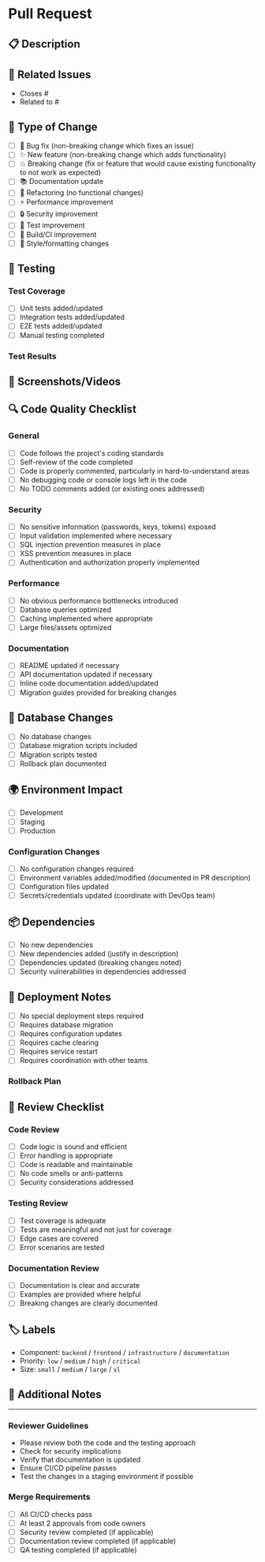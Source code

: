 # Pull Request

## 📋 Description
<!-- Provide a brief description of the changes in this PR -->

## 🔗 Related Issues
<!-- Link to related issues using keywords like "Closes #123" or "Fixes #456" -->
- Closes #
- Related to #

## 🚀 Type of Change
<!-- Mark the relevant option with an "x" -->
- [ ] 🐛 Bug fix (non-breaking change which fixes an issue)
- [ ] ✨ New feature (non-breaking change which adds functionality)
- [ ] 💥 Breaking change (fix or feature that would cause existing functionality to not work as expected)
- [ ] 📚 Documentation update
- [ ] 🔧 Refactoring (no functional changes)
- [ ] ⚡ Performance improvement
- [ ] 🔒 Security improvement
- [ ] 🧪 Test improvement
- [ ] 🔨 Build/CI improvement
- [ ] 🎨 Style/formatting changes

## 🧪 Testing
<!-- Describe the tests you ran and how to reproduce them -->

### Test Coverage
- [ ] Unit tests added/updated
- [ ] Integration tests added/updated
- [ ] E2E tests added/updated
- [ ] Manual testing completed

### Test Results
<!-- Paste test results or screenshots if applicable -->

## 📸 Screenshots/Videos
<!-- If applicable, add screenshots or videos to help explain your changes -->

## 🔍 Code Quality Checklist
<!-- Ensure your code meets our quality standards -->

### General
- [ ] Code follows the project's coding standards
- [ ] Self-review of the code completed
- [ ] Code is properly commented, particularly in hard-to-understand areas
- [ ] No debugging code or console logs left in the code
- [ ] No TODO comments added (or existing ones addressed)

### Security
- [ ] No sensitive information (passwords, keys, tokens) exposed
- [ ] Input validation implemented where necessary
- [ ] SQL injection prevention measures in place
- [ ] XSS prevention measures in place
- [ ] Authentication and authorization properly implemented

### Performance
- [ ] No obvious performance bottlenecks introduced
- [ ] Database queries optimized
- [ ] Caching implemented where appropriate
- [ ] Large files/assets optimized

### Documentation
- [ ] README updated if necessary
- [ ] API documentation updated if necessary
- [ ] Inline code documentation added/updated
- [ ] Migration guides provided for breaking changes

## 🔄 Database Changes
<!-- If applicable, describe any database schema changes -->
- [ ] No database changes
- [ ] Database migration scripts included
- [ ] Migration scripts tested
- [ ] Rollback plan documented

## 🌍 Environment Impact
<!-- Check all environments this change affects -->
- [ ] Development
- [ ] Staging
- [ ] Production

### Configuration Changes
- [ ] No configuration changes required
- [ ] Environment variables added/modified (documented in PR description)
- [ ] Configuration files updated
- [ ] Secrets/credentials updated (coordinate with DevOps team)

## 📦 Dependencies
<!-- List any new dependencies or dependency updates -->
- [ ] No new dependencies
- [ ] New dependencies added (justify in description)
- [ ] Dependencies updated (breaking changes noted)
- [ ] Security vulnerabilities in dependencies addressed

## 🚀 Deployment Notes
<!-- Special instructions for deployment -->
- [ ] No special deployment steps required
- [ ] Requires database migration
- [ ] Requires configuration updates
- [ ] Requires cache clearing
- [ ] Requires service restart
- [ ] Requires coordination with other teams

### Rollback Plan
<!-- Describe how to rollback this change if needed -->

## 👥 Review Checklist
<!-- For reviewers -->

### Code Review
- [ ] Code logic is sound and efficient
- [ ] Error handling is appropriate
- [ ] Code is readable and maintainable
- [ ] No code smells or anti-patterns
- [ ] Security considerations addressed

### Testing Review
- [ ] Test coverage is adequate
- [ ] Tests are meaningful and not just for coverage
- [ ] Edge cases are covered
- [ ] Error scenarios are tested

### Documentation Review
- [ ] Documentation is clear and accurate
- [ ] Examples are provided where helpful
- [ ] Breaking changes are clearly documented

## 🏷️ Labels
<!-- Suggested labels for this PR -->
- Component: `backend` / `frontend` / `infrastructure` / `documentation`
- Priority: `low` / `medium` / `high` / `critical`
- Size: `small` / `medium` / `large` / `xl`

## 📝 Additional Notes
<!-- Any additional information that reviewers should know -->

---

### Reviewer Guidelines
- Please review both the code and the testing approach
- Check for security implications
- Verify that documentation is updated
- Ensure CI/CD pipeline passes
- Test the changes in a staging environment if possible

### Merge Requirements
- [ ] All CI/CD checks pass
- [ ] At least 2 approvals from code owners
- [ ] Security review completed (if applicable)
- [ ] Documentation review completed (if applicable)
- [ ] QA testing completed (if applicable)